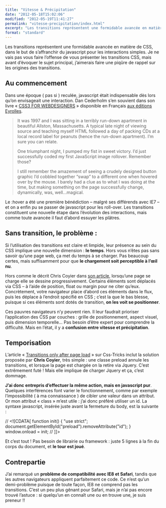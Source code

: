 ```yaml
---
title: "Vitesse & Précipitation"
date: "2012-05-18T15:02:06"
modified: "2012-05-19T11:41:27"
permalink: "vitesse-precipitation/index.html"
excerpt: "Les transitions représentent une formidable avancée en matière de CSS, dans le but de s’affranchir du javascript pour les interactions simples. Je ne vais pas vous faire l’offense de vous présenter les transitions CSS, mais avant d’évoquer le sujet principal, j’aimerais faire une piqûre de rappel sur les origines des transitions. Au commencement Dans une \[…\] [Lire la suite de «&nbsp;Vitesse & Précipitation&nbsp;» →](https://www.ffoodd.fr/vitesse-precipitation/)"
format: "standard"
---
```

Les transitions représentent une formidable avancée en matière de CSS, dans le but de s’affranchir du javascript pour les interactions simples. Je ne vais pas vous faire l’offense de vous présenter les transitions CSS, mais avant d’évoquer le sujet principal, j’aimerais faire une piqûre de rappel sur les origines des transitions.

## Au commencement

Dans une époque ( pas si ) reculée, javascript était indispensable dès lors qu’on envisageait une interaction. Dan Cederholm s’en souvient dans son livre «&nbsp;[CSS3 FOR WEBDESIGNERS](http://www.abookapart.com/products/css3-for-web-designers)&nbsp;» disponible en Français [aux éditions Eyrolles](http://www.eyrolles.com/Informatique/Livre/css3-pour-les-web-designers-9782212129878).

> It was 1997 and I was sitting in a terribly run-down apartment in beautiful Allston, Massachusetts. A typical late night of viewing source and teaching myself HTML followed a day of packing CDs at a local record label for peanuts (hence the run-down apartment). I’m sure you can relate.
> 
> One triumphant night, I pumped my fist in sweet victory. I’d just successfully coded my first JavaScript image rollover. Remember those?
> 
> I still remember the amazement of seeing a crudely designed button graphic I’d cobbled together “swap” to a different one when hovered over by the mouse. I barely had a clue as to what I was doing at the time, but making something on the page successfully change, dynamically, was, well…magical.

Le :hover a été une première bénédiction – malgré ses différends avec IE7 – et on a enfin pu se passer de javascript pour les roll-over. Les transitions constituent une nouvelle étape dans l’évolution des interactions, mais comme toute avancée il faut d’abord essuyer les plâtres.

## Sans transition, le problème :

Si l’utilisation des transitions est claire et limpide, leur présence au sein du CSS implique une nouvelle dimension : **le temps**. Hors vous n’êtes pas sans savoir qu’une page web, ça met du temps à se charger. Pas beaucoup certes, mais suffisamment pour que **le chargement soit perceptible à l’œil nu**.

Hors comme le décrit Chris Coyier dans [son article](http://css-tricks.com/transitions-only-after-page-load/), lorsqu’une page se charge elle se dessine progressivement. Certains éléments sont déplacés via CSS – à l’aide de position, float ou margin pour ne citer qu’eux. Concrètement, votre navigateur place d’abord ces éléments dans le flux, puis les déplace à l’endroit spécifié en CSS ; c’est la que le bas blesse, puisque si ces éléments sont dotés de transition, **on les voit se positionner**.

Ces pauvres navigateurs n’y peuvent rien. Il leur faudrait prioriser l’application des CSS par couches : grille de positionnement, aspect visuel, puis dimension temporelle… Pas besoin d’être expert pour comprendre la difficulté. Mais en l’état, il y a **confusion entre vitesse et précipitation**.

## Temporisation

L’article «&nbsp;[Transitions only after page load](http://css-tricks.com/transitions-only-after-page-load/)&nbsp;» sur Css-Tricks inclut la solution proposée par&nbsp;**Chris Coyier**, très simple : une classe preload annule les transitions, et lorsque la page est chargée on la retire via Jquery. C’est extrêmement futé ! Mais elle implique de charger Jquery et ça, c’est dommage.

**J’ai donc entrepris d’effectuer la même action, mais en javascript pur**. Quelques interférences font varier le fonctionnement, comme par exemple l’impossibilité ( à ma connaissance ) de cibler une valeur dans un attribut. Or mon attribut «&nbsp;class&nbsp;» m’est utile : j’ai donc préféré utiliser un id. La syntaxe javascript, insérée juste avant la fermeture du body, est la suivante :

// <!\[CDATA\[
  function init() {
  "use strict";
  document.getElementById("preload").removeAttribute("id");
  }
  window.onload = init;
// \]\]>

Et c’est tout ! Pas besoin de librairie ou framework : juste 5 lignes à la fin du corps du document, et **le tour est joué**.

## Contrepartie

J’ai remarqué un **problème de compatibilité avec IE8 et Safari**, tandis que les autres navigateurs appliquent parfaitement ce code. Ce n’est qu’un demi-problème puisque de toute façon, IE8 ne comprend pas les transitions. C’est un peu plus gênant pour Safari, mais je n’ai pas encore trouvé l’astuce : si quelqu’un en connaît une ou en trouve une, je suis preneur !!